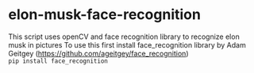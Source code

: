 # elon-musk-face-recognition
This script uses openCV and face recognition library to recognize elon musk in pictures
To use this first install face_recognition library by Adam Geitgey (https://github.com/ageitgey/face_recognition)  
``` pip install face_recognition ```
